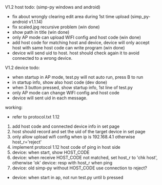 V1.2 host todo: (simp-py windows and android)
  * fix about wrongly clearing edit area during 1st time upload (simp_py-android v1.1.14)
  * fix scaled.jpg recursive problem (win done) 
  * show path in title  (win done)
  * only AP mode can upload WIFI config and host code (win done) 
  * add host code for matching host and device, device will only accept host with same host code can write program (win done)
  * device will send uid to host. host should check again it to avoid connected to a wrong device.
  
V1.2 device todo:
  * when startup in AP mode, test.py will not auto run, press B to run
  * in startup info, show also host code (dev done)
  * when 3 button pressed, show startup info, 1st line of test.py
  * only AP mode can change WIFI config and host code
  * device will sent uid in each message.
  
working:
  * refer to protocol.txt 1.12
  1. add host code and connected device info in set page
  2. host should record and set the uid of the target device in set page
  3. only allow upload wifi config when ip is 192.168.4.1 otherwise host_r='reject'
  4. implement protocol 1.12 host code of ping in host side
  5. device: when start, show HOST_CODE
  6. device: when receive HOST_CODE not matched, set host_r to 'chk host', otherwise 'ok'
     device: resp with host_r when ping
  7. device: old simp-py without HOST_CODE use connection to reject?
  - device: when start in ap, not run test.py until b pressed  